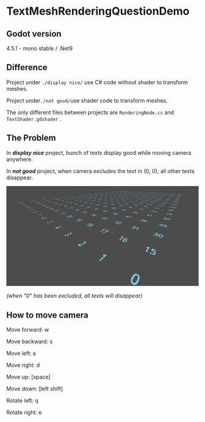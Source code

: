 # TextMeshRenderingQuestionDemo

## Godot version

4.5.1 - mono stable / .Net9

## Difference

Project under `./display nice/`  use C# code without shader to transform meshes.

Project under`./not good/`use shader code to transform meshes.

The only different files between projects are `RenderingNode.cs` and `TextShader.gdshader` .

## The Problem

In ***display nice*** project, bunch of texts display good while moving camera anywhere.

In ***not good*** project, when camera excludes the text in (0, 0), all other texts disappear.

<img src=".\readme.png" alt="readme" style="zoom: 50%;" />

*(when "0" has been excluded, all texts will disappear)*

## How to move camera

Move forward: w

Move backward: s

Move left: a

Move right: d

Move up: [space]

Move down: [left shift]

Rotate left: q

Rotate right: e
